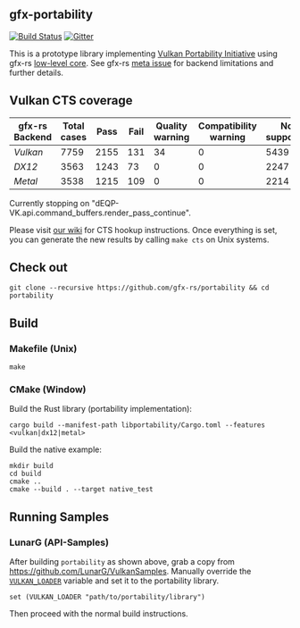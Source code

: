 ## gfx-portability
[![Build Status](https://travis-ci.org/gfx-rs/portability.svg?branch=master)](https://travis-ci.org/gfx-rs/portability)
[![Gitter](https://badges.gitter.im/gfx-rs/portability.svg)](https://gitter.im/gfx-rs/portability)

This is a prototype library implementing [Vulkan Portability Initiative](https://www.khronos.org/blog/khronos-announces-the-vulkan-portability-initiative) using gfx-rs [low-level core](http://gfx-rs.github.io/2017/07/24/low-level.html). See gfx-rs [meta issue](https://github.com/gfx-rs/gfx/issues/1354) for backend limitations and further details.

## Vulkan CTS coverage

| gfx-rs Backend | Total cases | Pass | Fail | Quality warning | Compatibility warning | Not supported | Resource error | Internal error | Timeout | Crash |
| -------- | ---- | ---- | --- | -- | - | ---- | - | - | - | - |
| *Vulkan* | 7759 | 2155 | 131 | 34 | 0 | 5439 | 0 | 0 | 0 | 0 |
| *DX12*   | 3563 | 1243 | 73  | 0  | 0 | 2247 | 0 | 0 | 0 | 0 |
| *Metal*  | 3538 | 1215 | 109 | 0  | 0 | 2214 | 0 | 0 | 0 | 0 |

Currently stopping on "dEQP-VK.api.command_buffers.render_pass_continue".

Please visit [our wiki](https://github.com/gfx-rs/portability/wiki/Vulkan-CTS-status) for CTS hookup instructions. Once everything is set, you can generate the new results by calling `make cts` on Unix systems.

## Check out
```
git clone --recursive https://github.com/gfx-rs/portability && cd portability
```

## Build

### Makefile (Unix)
```
make
```

### CMake (Window)
Build the Rust library (portability implementation):

```
cargo build --manifest-path libportability/Cargo.toml --features <vulkan|dx12|metal>
```

Build the native example:

```
mkdir build
cd build
cmake ..
cmake --build . --target native_test
```

## Running Samples

### LunarG (API-Samples)
After building `portability` as shown above, grab a copy from https://github.com/LunarG/VulkanSamples.
Manually override the [`VULKAN_LOADER`](https://github.com/LunarG/VulkanSamples/blob/master/API-Samples/CMakeLists.txt#L189-L194) variable and set it to the portability library.
```
set (VULKAN_LOADER "path/to/portability/library")
```
Then proceed with the normal build instructions.
